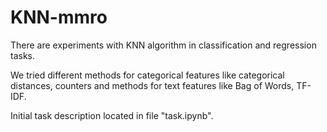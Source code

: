 # KNN-mmro

There are experiments with KNN algorithm in classification and regression tasks.

We tried different methods for categorical features like categorical distances, counters and methods for text features like
Bag of Words, TF-IDF.

Initial task description located in file "task.ipynb".
